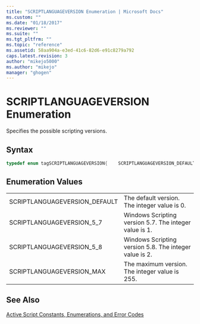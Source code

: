 ```yaml
---
title: "SCRIPTLANGUAGEVERSION Enumeration | Microsoft Docs"
ms.custom: ""
ms.date: "01/18/2017"
ms.reviewer: ""
ms.suite: ""
ms.tgt_pltfrm: ""
ms.topic: "reference"
ms.assetid: 58aa904a-e3ed-41c6-82d6-e91c8279a792
caps.latest.revision: 3
author: "mikejo5000"
ms.author: "mikejo"
manager: "ghogen"
---
```

# SCRIPTLANGUAGEVERSION Enumeration
Specifies the possible scripting versions.  
  
## Syntax  
  
```cpp  
typedef enum tagSCRIPTLANGUAGEVERSION{    SCRIPTLANGUAGEVERSION_DEFAULT = 0,    SCRIPTLANGUAGEVERSION_5_7  = 1,    SCRIPTLANGUAGEVERSION_5_8  = 2,    SCRIPTLANGUAGEVERSION_MAX  = 255} SCRIPTLANGUAGEVERSION ;  
```  
  
## Enumeration Values  
  
|||  
|-|-|  
|SCRIPTLANGUAGEVERSION_DEFAULT|The default version. The integer value is 0.|  
|SCRIPTLANGUAGEVERSION_5_7|Windows Scripting version 5.7. The integer value is 1.|  
|SCRIPTLANGUAGEVERSION_5_8|Windows Scripting version 5.8. The integer value is 2.|  
|SCRIPTLANGUAGEVERSION_MAX|The maximum version. The integer value is 255.|  
  
## See Also  
 [Active Script Constants, Enumerations, and Error Codes](../../winscript/reference/active-script-constants-enumerations-and-error-codes.md)